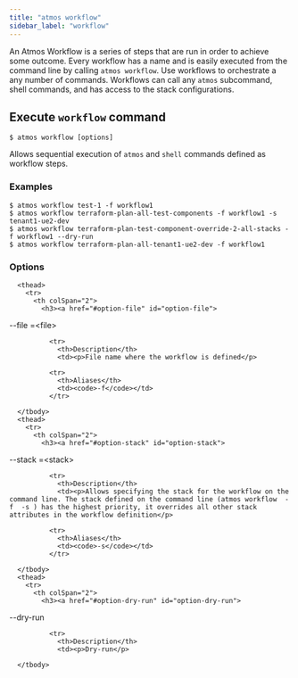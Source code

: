 ```yaml
---
title: "atmos workflow"
sidebar_label: "workflow"
---
```


An Atmos Workflow is a series of steps that are run in order to achieve some outcome. Every workflow has a name and is easily executed from the command line by calling `atmos workflow`. Use workflows to orchestrate a any number of commands. Workflows can call any `atmos` subcommand, shell commands, and has access to the stack configurations.


## Execute `workflow` command

```shell
$ atmos workflow [options]
```

Allows sequential execution of `atmos` and `shell` commands defined as workflow steps.
### Examples

```shell
$ atmos workflow test-1 -f workflow1
$ atmos workflow terraform-plan-all-test-components -f workflow1 -s tenant1-ue2-dev
$ atmos workflow terraform-plan-test-component-override-2-all-stacks -f workflow1 --dry-run
$ atmos workflow terraform-plan-all-tenant1-ue2-dev -f workflow1
```

### Options


<table className="reference-table">
  
      <thead>
        <tr>
          <th colSpan="2">
            <h3><a href="#option-file" id="option-file">
  --file
  <span class="option-spec"> =&lt;file&gt;</span>
</a></h3>
          </th>
        </tr>
      </thead>
      <tbody>
        
              <tr>
                <th>Description</th>
                <td><p>File name where the workflow is defined</p>
</td>
              </tr>
             
              <tr>
                <th>Aliases</th>
                <td><code>-f</code></td>
              </tr>
             
      </tbody>
      <thead>
        <tr>
          <th colSpan="2">
            <h3><a href="#option-stack" id="option-stack">
  --stack
  <span class="option-spec"> =&lt;stack&gt;</span>
</a></h3>
          </th>
        </tr>
      </thead>
      <tbody>
        
              <tr>
                <th>Description</th>
                <td><p>Allows specifying the stack for the workflow on the command line. The stack defined on the command line (atmos workflow  -f  -s ) has the highest priority, it overrides all other stack attributes in the workflow definition</p>
</td>
              </tr>
             
              <tr>
                <th>Aliases</th>
                <td><code>-s</code></td>
              </tr>
             
      </tbody>
      <thead>
        <tr>
          <th colSpan="2">
            <h3><a href="#option-dry-run" id="option-dry-run">
  --dry-run
  
</a></h3>
          </th>
        </tr>
      </thead>
      <tbody>
        
              <tr>
                <th>Description</th>
                <td><p>Dry-run</p>
</td>
              </tr>
              
      </tbody>
</table>

